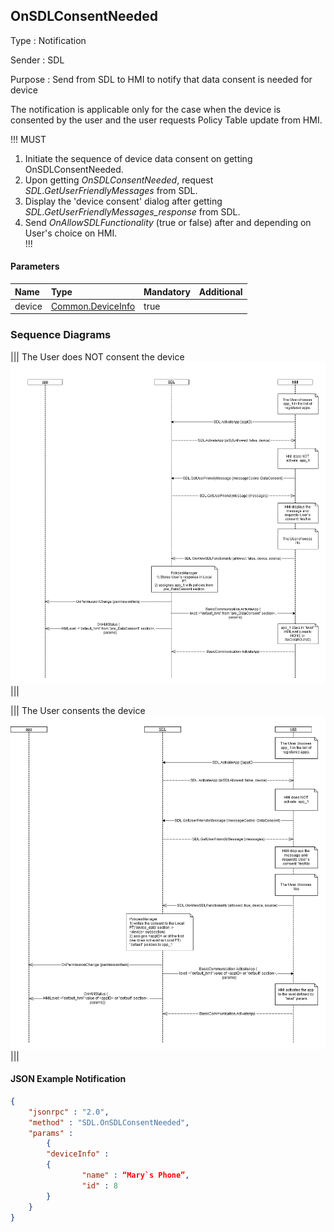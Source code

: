 ## OnSDLConsentNeeded
Type
: Notification

Sender
: SDL

Purpose
: Send from SDL to HMI to notify that data consent is needed for device

The notification is applicable only for the case when the device is consented by the user and the user requests Policy Table update from HMI.

!!! MUST   
1) Initiate the sequence of device data consent on getting OnSDLConsentNeeded.   
2) Upon getting _OnSDLConsentNeeded_, request _SDL.GetUserFriendlyMessages_ from SDL.   
3) Display the 'device consent' dialog after getting _SDL.GetUserFriendlyMessages_response_ from SDL.   
4) Send _OnAllowSDLFunctionality_ (true or false) after and depending on User's choice on HMI.   
!!!
 
#### Parameters

|Name|Type|Mandatory|Additional|
|:---|:---|:--------|:---------|
|device|[Common.DeviceInfo]|true||

[Common.DeviceInfo]: ../../common/structs/#deviceinfo

### Sequence Diagrams

|||
The User does NOT consent the device
![OnSDLConsentNeeded](./assets/User_does_not_consent_the_device1.png)
|||

|||
The User consents the device
![OnSDLConsentNeeded](./assets/User_consents_the_device2.png)
|||

#### JSON Example Notification
```json
{
	"jsonrpc" : "2.0",
	"method" : "SDL.OnSDLConsentNeeded",
	"params" :  
		{
		"deviceInfo" : 
		{
				"name" : “Mary`s Phone”,
				"id" : 8
		}
	}
}
```
